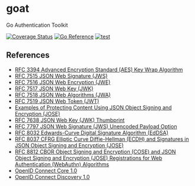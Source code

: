 # goat

Go Authentication Toolkit

[![Coverage Status](https://coveralls.io/repos/github/shogo82148/goat/badge.svg)](https://coveralls.io/github/shogo82148/goat)
[![Go Reference](https://pkg.go.dev/badge/github.com/shogo82148/goat.svg)](https://pkg.go.dev/github.com/shogo82148/goat)
[![test](https://github.com/shogo82148/goat/actions/workflows/test.yml/badge.svg)](https://github.com/shogo82148/goat/actions/workflows/test.yml)

## References

- [RFC 3394 Advanced Encryption Standard (AES) Key Wrap Algorithm](https://www.rfc-editor.org/rfc/rfc3394)
- [RFC 7515 JSON Web Signature (JWS)](https://www.rfc-editor.org/rfc/rfc7515)
- [RFC 7516 JSON Web Encryption (JWE)](https://www.rfc-editor.org/rfc/rfc7516)
- [RFC 7517 JSON Web Key (JWK)](https://www.rfc-editor.org/rfc/rfc7517)
- [RFC 7518 JSON Web Algorithms (JWA)](https://www.rfc-editor.org/rfc/rfc7518)
- [RFC 7519 JSON Web Token (JWT)](https://www.rfc-editor.org/rfc/rfc7519)
- [Examples of Protecting Content Using JSON Object Signing and Encryption (JOSE)](https://www.rfc-editor.org/rfc/rfc7520)
- [RFC 7638 JSON Web Key (JWK) Thumbprint](https://www.rfc-editor.org/rfc/rfc7638)
- [RFC 7797 JSON Web Signature (JWS) Unencoded Payload Option](https://www.rfc-editor.org/rfc/rfc7797)
- [RFC 8032 Edwards-Curve Digital Signature Algorithm (EdDSA)](https://www.rfc-editor.org/rfc/rfc8032)
- [RFC 8037 CFRG Elliptic Curve Diffie-Hellman (ECDH) and Signatures in JSON Object Signing and Encryption (JOSE)](https://www.rfc-editor.org/rfc/rfc8037)
- [RFC 8812 CBOR Object Signing and Encryption (COSE) and JSON Object Signing and Encryption (JOSE) Registrations for Web Authentication (WebAuthn) Algorithms](https://datatracker.ietf.org/doc/html/rfc8812)
- [OpenID Connect Core 1.0](https://openid.net/specs/openid-connect-core-1_0.html)
- [OpenID Connect Discovery 1.0](https://openid.net/specs/openid-connect-discovery-1_0.html)
